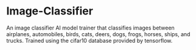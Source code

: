# Image-Classifier
An image classifier AI model trainer that classifies images between airplanes, automobiles, birds, cats, deers, dogs, frogs, horses, ships, and trucks.
Trained using the cifar10 database provided by tensorflow.

